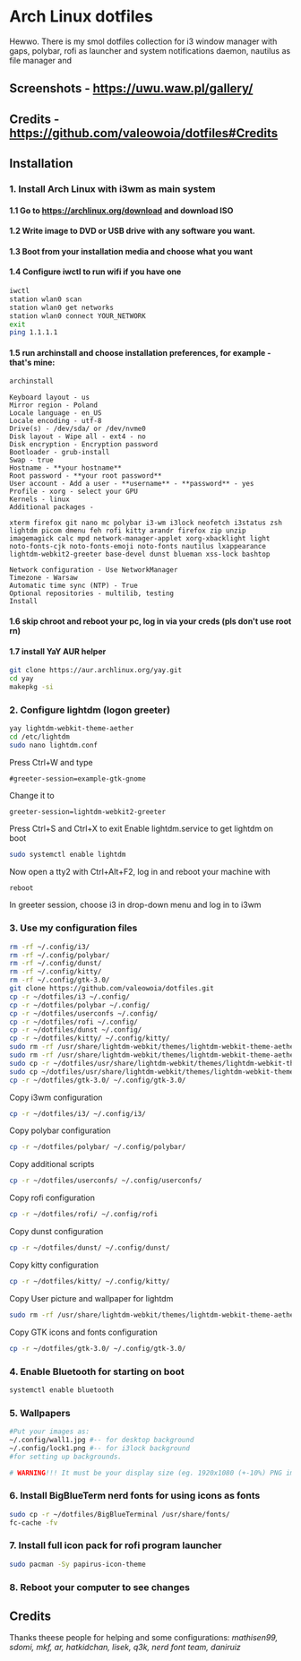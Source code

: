 
# Arch Linux dotfiles

Hewwo. There is my smol dotfiles collection for i3 window manager with gaps, polybar, rofi as launcher and system notifications daemon, nautilus as file manager and 

## Screenshots - https://uwu.waw.pl/gallery/

## Credits - https://github.com/valeowoia/dotfiles#Credits

## Installation
### 1. Install Arch Linux with i3wm as main system
#### 1.1 Go to https://archlinux.org/download and download ISO
#### 1.2 Write image to DVD or USB drive with any software you want.
#### 1.3 Boot from your installation media and choose what you want
#### 1.4 Configure iwctl to run wifi if you have one
```bash
iwctl
station wlan0 scan
station wlan0 get networks
station wlan0 connect YOUR_NETWORK
exit
ping 1.1.1.1
```
#### 1.5 run archinstall and choose installation preferences, for example - that's mine:
```bash
archinstall
```
```
Keyboard layout - us
Mirror region - Poland
Locale language - en_US
Locale encoding - utf-8
Drive(s) - /dev/sda/ or /dev/nvme0
Disk layout - Wipe all - ext4 - no
Disk encryption - Encryption password
Bootloader - grub-install
Swap - true
Hostname - **your hostname**
Root password - **your root password**
User account - Add a user - **username** - **password** - yes
Profile - xorg - select your GPU
Kernels - linux
Additional packages -

xterm firefox git nano mc polybar i3-wm i3lock neofetch i3status zsh lightdm picom dmenu feh rofi kitty arandr firefox zip unzip imagemagick calc mpd network-manager-applet xorg-xbacklight light noto-fonts-cjk noto-fonts-emoji noto-fonts nautilus lxappearance lightdm-webkit2-greeter base-devel dunst blueman xss-lock bashtop

Network configuration - Use NetworkManager
Timezone - Warsaw
Automatic time sync (NTP) - True
Optional repositories - multilib, testing
Install
```
#### 1.6 skip chroot and reboot your pc, log in via your creds (pls don't use root rn)
#### 1.7 install YaY AUR helper
```bash
git clone https://aur.archlinux.org/yay.git
cd yay
makepkg -si
```
### 2. Configure lightdm (logon greeter)
```bash 
yay lightdm-webkit-theme-aether
cd /etc/lightdm
sudo nano lightdm.conf
```
Press Ctrl+W and type 
```
#greeter-session=example-gtk-gnome
```
Change it to
```
greeter-session=lightdm-webkit2-greeter
```
Press Ctrl+S and Ctrl+X to exit
Enable lightdm.service to get lightdm on boot
```bash
sudo systemctl enable lightdm
```
Now open a tty2 with Ctrl+Alt+F2, log in and reboot your machine with
```bash 
reboot
```
In greeter session, choose i3 in drop-down menu and log in to i3wm
### 3. Use my configuration files
```bash
rm -rf ~/.config/i3/
rm -rf ~/.config/polybar/
rm -rf ~/.config/dunst/
rm -rf ~/.config/kitty/
rm -rf ~/.config/gtk-3.0/
git clone https://github.com/valeowoia/dotfiles.git
cp -r ~/dotfiles/i3 ~/.config/
cp -r ~/dotfiles/polybar ~/.config/
cp -r ~/dotfiles/userconfs ~/.config/
cp -r ~/dotfiles/rofi ~/.config/
cp -r ~/dotfiles/dunst ~/.config/
cp -r ~/dotfiles/kitty/ ~/.config/kitty/
sudo rm -rf /usr/share/lightdm-webkit/themes/lightdm-webkit-theme-aether/src/img/wallpapers/
sudo rm -rf /usr/share/lightdm-webkit/themes/lightdm-webkit-theme-aether/src/img/avatar-background.png
sudo cp -r ~/dotfiles/usr/share/lightdm-webkit/themes/lightdm-webkit-theme-aether/src/img/wallpapers/ /usr/share/lightdm-webkit/themes/lightdm-webkit-theme-aether/src/img/wallpapers/
sudo cp ~/dotfiles/usr/share/lightdm-webkit/themes/lightdm-webkit-theme-aether/src/img/avatar-background.png /usr/share/lightdm-webkit/themes/lightdm-webkit-theme-aether/src/img/avatar-background.png
cp -r ~/dotfiles/gtk-3.0/ ~/.config/gtk-3.0/
```
Copy i3wm configuration

```bash
cp -r ~/dotfiles/i3/ ~/.config/i3/
```

Copy polybar configuration

```bash
cp -r ~/dotfiles/polybar/ ~/.config/polybar/
```

Copy additional scripts

```bash
cp -r ~/dotfiles/userconfs/ ~/.config/userconfs/
```

Copy rofi configuration

```bash
cp -r ~/dotfiles/rofi/ ~/.config/rofi
```

Copy dunst configuration

```bash
cp -r ~/dotfiles/dunst/ ~/.config/dunst/
```

Copy kitty configuration

```bash
cp -r ~/dotfiles/kitty/ ~/.config/kitty/
```
Copy User picture and wallpaper for lightdm

```bash
sudo rm -rf /usr/share/lightdm-webkit/themes/lightdm-webkit-theme-aether/src/img/wallpapers/ && sudo rm -rf /usr/share/lightdm-webkit/themes/lightdm-webkit-theme-aether/src/img/avatar-background.png && sudo cp -r ~/dotfiles/usr/share/lightdm-webkit/themes/lightdm-webkit-theme-aether/src/img/wallpapers/ /usr/share/lightdm-webkit/themes/lightdm-webkit-theme-aether/src/img/wallpapers/ && sudo cp -r ~/dotfiles/usr/share/lightdm-webkit/themes/lightdm-webkit-theme-aether/src/img/avatar-background.png /usr/share/lightdm-webkit/themes/lightdm-webkit-theme-aether/src/img/avatar-background.png
```

Copy GTK icons and fonts configuration

```bash
cp -r ~/dotfiles/gtk-3.0/ ~/.config/gtk-3.0/
```
### 4. Enable Bluetooth for starting on boot
```bash
systemctl enable bluetooth
```
### 5. Wallpapers
```bash
#Put your images as:
~/.config/wall1.jpg #-- for desktop background
~/.config/lock1.png #-- for i3lock background
#for setting up backgrounds.

# WARNING!!! It must be your display size (eg. 1920x1080 (+-10%) PNG image for i3lock bg)
```
### 6. Install BigBlueTerm nerd fonts for using icons as fonts
```bash
sudo cp -r ~/dotfiles/BigBlueTerminal /usr/share/fonts/
fc-cache -fv
```
### 7. Install full icon pack for rofi program launcher
```bash
sudo pacman -Sy papirus-icon-theme
```
### 8. Reboot your computer to see changes
## Credits
Thanks theese people for helping and some configurations:
*mathisen99, sdomi, mkf, ar, hatkidchan, lisek, q3k, nerd font team, daniruiz*
